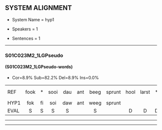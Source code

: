
## SYSTEM ALIGNMENT

- System Name = hyp1

- Speakers = 1

- Sentences = 1

---

### S01C023M2_1LGPseudo

#### (S01C023M2_1LGPseudo-words)

- Cor=8.9%	Sub=82.2%	Del=8.9%	Ins=0.0%

|  |  |  |  |  |  |  |  |  |  |  |  |  |  |  |  |  |  |  |  |  |  |  |  |  |  |  |  |  |  |  |  |  |  |  |  |  |  |  |  |  |  |  |  |  |  |
|:--- |:---:|:---:|:---:|:---:|:---:|:---:|:---:|:---:|:---:|:---:|:---:|:---:|:---:|:---:|:---:|:---:|:---:|:---:|:---:|:---:|:---:|:---:|:---:|:---:|:---:|:---:|:---:|:---:|:---:|:---:|:---:|:---:|:---:|:---:|:---:|:---:|:---:|:---:|:---:|:---:|:---:|:---:|:---:|:---:|:---:|
| REF | fook | * | sooi | dau | ant | beeg | sprunt | hool | larst | * | vout | * | * | zwoei*(zwaai) | fam | rachts | vaap | sprieuw | keng | swoers | doer | plirt | jien | blard | guul | hoekt | neeuw | noork | vid | zans | leum*(leem) | * | haans | spaai | sjalt | heik | sank | roen | frijk | eem | schard | grek | dron | snaaf | stuid |
| HYP1 | fok | fi | soi | daw | ant | weeg | sprunt |  |  |  | hooi | larf | fouk | wai | fan | racht | fap | spril | ken | sors | dor | lirt | en | welartt | gurl | hoekt | neeuw |  | nork | fit | zanlem | a | hant | spi | sout | henk | fank | un | vrejk | éém | gart | gek | droon | fnaf | stuit |
| EVAL | S | S | S | S |  | S |  | D | D | D | S | S | S | S | S | S | S | S | S | S | S | S | S | S | S |  |  | D | S | S | S | S | S | S | S | S | S | S | S | S | S | S | S | S | S |
---

---

